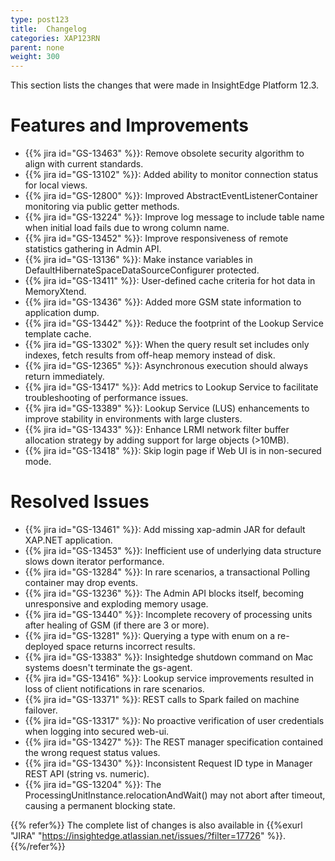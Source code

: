 ```yaml
---
type: post123
title:  Changelog
categories: XAP123RN
parent: none
weight: 300
---
```


This section lists the changes that were made in InsightEdge Platform 12.3.

# Features and Improvements

- {{% jira id="GS-13463" %}}: Remove obsolete security algorithm to align with current standards.
- {{% jira id="GS-13102" %}}: Added ability to monitor connection status for local views.
- {{% jira id="GS-12800" %}}: Improved AbstractEventListenerContainer monitoring via public getter methods.
- {{% jira id="GS-13224" %}}: Improve log message to include table name when initial load fails due to wrong column name.
- {{% jira id="GS-13452" %}}: Improve responsiveness of remote statistics gathering in Admin API.
- {{% jira id="GS-13136" %}}: Make instance variables in DefaultHibernateSpaceDataSourceConfigurer protected.
- {{% jira id="GS-13411" %}}: User-defined cache criteria for hot data in MemoryXtend.
- {{% jira id="GS-13436" %}}: Added more GSM state information to application dump.
- {{% jira id="GS-13442" %}}: Reduce the footprint of the Lookup Service template cache.
- {{% jira id="GS-13302" %}}: When the query result set includes only indexes, fetch results from off-heap memory instead of disk.
- {{% jira id="GS-12365" %}}: Asynchronous execution should always return immediately.
- {{% jira id="GS-13417" %}}: Add metrics to Lookup Service to facilitate troubleshooting of performance issues.
- {{% jira id="GS-13389" %}}: Lookup Service (LUS) enhancements to improve stability in environments with large clusters.
- {{% jira id="GS-13433" %}}: Enhance LRMI network filter buffer allocation strategy by adding support for large objects (>10MB).
- {{% jira id="GS-13418" %}}: Skip login page if Web UI is in non-secured mode.

# Resolved Issues

- {{% jira id="GS-13461" %}}: Add missing xap-admin JAR for default XAP.NET application.
- {{% jira id="GS-13453" %}}: Inefficient use of underlying data structure slows down iterator performance.
- {{% jira id="GS-13284" %}}: In rare scenarios, a transactional Polling container may drop events.
- {{% jira id="GS-13236" %}}: The Admin API blocks itself, becoming unresponsive and exploding memory usage.
- {{% jira id="GS-13440" %}}: Incomplete recovery of processing units after healing of GSM (if there are 3 or more).
- {{% jira id="GS-13281" %}}: Querying a type with enum on a re-deployed space returns incorrect results.
- {{% jira id="GS-13383" %}}: Insightedge shutdown command on Mac systems doesn't terminate the gs-agent.
- {{% jira id="GS-13416" %}}: Lookup service improvements resulted in loss of client notifications in rare scenarios.
- {{% jira id="GS-13371" %}}: REST calls to Spark failed on machine failover.
- {{% jira id="GS-13317" %}}: No proactive verification of user credentials when logging into secured web-ui.
- {{% jira id="GS-13427" %}}: The REST manager specification contained the wrong request status values.
- {{% jira id="GS-13430" %}}: Inconsistent Request ID type in Manager REST API (string vs. numeric).
- {{% jira id="GS-13204" %}}: The ProcessingUnitInstance.relocationAndWait() may not abort after timeout, causing a permanent blocking state.

{{% refer%}}
The complete list of changes is also available in {{%exurl "JIRA" "https://insightedge.atlassian.net/issues/?filter=17726" %}}.
{{%/refer%}}